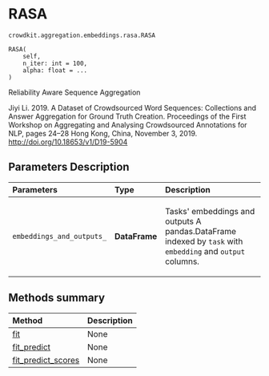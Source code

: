 # RASA
`crowdkit.aggregation.embeddings.rasa.RASA`

```
RASA(
    self,
    n_iter: int = 100,
    alpha: float = ...
)
```

Reliability Aware Sequence Aggregation


Jiyi Li. 2019.
A Dataset of Crowdsourced Word Sequences: Collections and Answer Aggregation for Ground Truth Creation.
Proceedings of the First Workshop on Aggregating and Analysing Crowdsourced Annotations for NLP,
pages 24–28 Hong Kong, China, November 3, 2019.
http://doi.org/10.18653/v1/D19-5904

## Parameters Description

| Parameters | Type | Description |
| :----------| :----| :-----------|
`embeddings_and_outputs_`|**DataFrame**|<p>Tasks&#x27; embeddings and outputs A pandas.DataFrame indexed by `task` with `embedding` and `output` columns.</p>
## Methods summary

| Method | Description |
| :------| :-----------|
[fit](crowdkit.aggregation.embeddings.rasa.RASA.fit.md)| None
[fit_predict](crowdkit.aggregation.embeddings.rasa.RASA.fit_predict.md)| None
[fit_predict_scores](crowdkit.aggregation.embeddings.rasa.RASA.fit_predict_scores.md)| None
